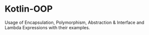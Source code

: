 # Kotlin-OOP
 Usage of Encapsulation, Polymorphism, Abstraction & Interface and Lambda Expressions with their examples.

